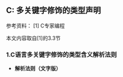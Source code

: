 ## C: 多关键字修饰的类型声明

参考资料：
\[1\] C专家编程

本文内容取自\[1\]的3.3节

### 1.C语言多关键字修饰的类型含义解析法则

* **解析法则（文字版）**


